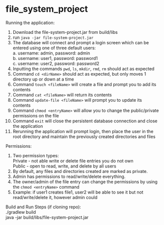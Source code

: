 # file_system_project

Running the application:
1. Download the file-system-project.jar from build/libs
2. run `java -jar file-system-project.jar`
3. The database will connect and prompt a login screen which can be entered using one of three default users:<br />
    a. username: admin, password: admin<br />
    b. username: user1, password: password1<br />
    c. username: user2, password: password2
4. Inputting the commands `pwd`, `ls`, `mkdir`, `rmd`, `rm` should act as expected
5. Command `cd <dirName>` should act as expected, but only moves 1 directory up or down at a time
6. Command `touch <fileName>` will create a file and prompt you to add its contents
7. Command `cat <fileName>` will return its contents
8. Command `update-file <fileName>` will prompt you to update its contents
9. Command `chmod <entryName>` will allow you to change the public/private permissions on the file
10. Command `exit` will close the persistent database connection and close the application
11. Rerunning the application will prompt login, then place the user in the root directory and maintain the previously created directories and files

Permissions:
1. Two permission types:<br />
    Private - not able write or delete file entries you do not own<br />
    Public - open to read, write, and delete by all users
2. By default, any files and directories created are marked as private.
3. Admin has permissions to read/write/delete everything.
4. The owner/admin of the file entry can change the permissions by using the `chmod <entryName>` command
5. Example: if user1 creates file1, user2 will be able to see it but not read/write/delete it, however admin could


Build and Run Steps (if cloning repo):
<br>
./gradlew build
<br>
java -jar build/libs/file-system-project.jar
